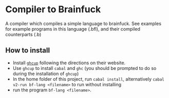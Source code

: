 # Compiler to Brainfuck

A compiler which compiles a simple language to brainfuck. See examples for example programs in this language (.bfl), and their compiled counterparts (.b)

## How to install

- Install [```ghcup```](https://www.haskell.org/ghcup/) following the directions on their website.
- Use ```ghcup``` to install ```cabal``` and ```ghc``` (you should be prompted to do so during the installation of ```ghcup```)
- In the home folder of this project, run ```cabal install```, alternatively ```cabal v2-run bf-lang <filename>``` to run without installing
- run the program ```bf-lang <filename>```.
